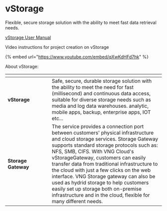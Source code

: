 # vStorage

Flexible, secure storage solution with the ability to meet fast data retrieval needs.&#x20;

[vStorage User Manual ](vstorage-hcm03/)

Video instructions for project creation on vStorage

{% embed url="https://www.youtube.com/embed/qXwKdHFd7hk" %}

About vStorage:

<table data-header-hidden><thead><tr><th width="126"></th><th></th></tr></thead><tbody><tr><td><strong>vStorage</strong></td><td>Safe, secure, durable storage solution with the ability to meet the need for fast (millisecond) and continuous data access, suitable for diverse storage needs such as media and log data warehouses. analytic, mobile apps, backup, enterprise apps, IOT etc...</td></tr><tr><td><strong>Storage Gateway</strong></td><td>The service provides a connection port between customers' physical infrastructure and cloud storage services. Storage Gateway supports standard storage protocols such as: NFS, SMB, CIFS. With VNG Cloud's vStorageGateway, customers can easily transfer data from traditional infrastructure to the cloud with just a few clicks on the web interface. VNG Storage gateway can also be used as hydrid storage to help customers easily set up storage both on-premise infrastructure and in the cloud, flexible for many different needs.</td></tr></tbody></table>
